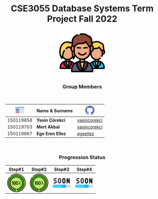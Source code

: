 

<div align="center" >

# CSE3055 Database Systems Term Project Fall 2022 

<img src="/icons/man.png" width="150">

<br>

### **Group Members**
<br>

|<img src="/icons/card.png" width="30">   | Name & Surname  |<img src="/icons/github.png" width="30">|
|---|---|---|
|150119858   |**Yasin Çörekci**  |<a href="https://github.com/yasincorekci/">yasincorekci</a>|
|150119703   |**Mert Akbal**     |<a href="https://github.com/yasincorekci/">yasincorekci</a>|
|150119667  |**Ege Eren Ellez**  |<a href="https://github.com/egeellez/">egeellez</a>|

</div>
<div align="center" >
<br>

### **Progression Status**


|Step#1 |Step#2|Step#3|Step#4|
|---|---|---|---|
|<img align="center" src=/icons/completed.png height="60"/>|<img align="center" src=/icons/completed.png height="60"/>|<img align="center" src=/icons/soon.png height="60"/>|<img align="center" src=/icons/soon.png height="60"/>|

</div>
<div align="center">
<br>



</div>
